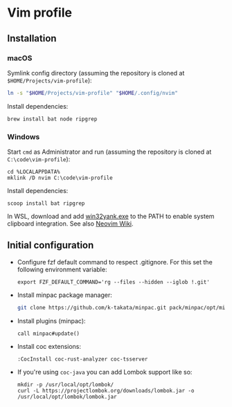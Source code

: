 # Vim profile

## Installation

### macOS

Symlink config directory (assuming the repository is cloned at `$HOME/Projects/vim-profile`):

```sh
ln -s "$HOME/Projects/vim-profile" "$HOME/.config/nvim"
```

Install dependencies:

```sh
brew install bat node ripgrep
```

### Windows

Start `cmd` as Administrator and run (assuming the repository is cloned at `C:\code\vim-profile`):

```
cd %LOCALAPPDATA%
mklink /D nvim C:\code\vim-profile
```

Install dependencies:

```
scoop install bat ripgrep
```

In WSL, download and add [win32yank.exe](https://github.com/equalsraf/win32yank) to the PATH to enable system clipboard integration. See also [Neovim Wiki](https://github.com/neovim/neovim/wiki/FAQ#how-to-use-the-windows-clipboard-from-wsl).

## Initial configuration

- Configure fzf default command to respect .gitignore. For this set the following environment variable:

  ```
  export FZF_DEFAULT_COMMAND='rg --files --hidden --iglob !.git'
  ```

- Install minpac package manager:

  ```sh
  git clone https://github.com/k-takata/minpac.git pack/minpac/opt/minpac
  ```

- Install plugins (minpac):

  ```
  call minpac#update()
  ```

- Install coc extensions:

  ```
  :CocInstall coc-rust-analyzer coc-tsserver
  ```

- If you're using `coc-java` you can add Lombok support like so:

  ```
  mkdir -p /usr/local/opt/lombok/
  curl -L https://projectlombok.org/downloads/lombok.jar -o /usr/local/opt/lombok/lombok.jar
  ```
